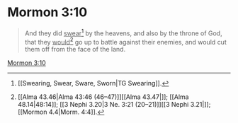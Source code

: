 # Mormon 3:10

> And they did <u>swear</u>[^a] by the heavens, and also by the throne of God, that they <u>would</u>[^b] go up to battle against their enemies, and would cut them off from the face of the land.

[Mormon 3:10](https://www.churchofjesuschrist.org/study/scriptures/bofm/morm/3?lang=eng&id=p10#p10)


[^a]: [[Swearing, Swear, Sware, Sworn|TG Swearing]].  
[^b]: [[Alma 43.46|Alma 43:46 (46–47)]][[Alma 43.47|]]; [[Alma 48.14|48:14]]; [[3 Nephi 3.20|3 Ne. 3:21 (20–21)]][[3 Nephi 3.21|]]; [[Mormon 4.4|Morm. 4:4]].  
